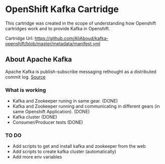 # OpenShift Kafka Cartridge
This cartridge was created in the scope of understanding how Openshift cartridges work and to provide Kafka in Openshift.

Cartridge Url: https://github.com/AliAboud/kafka-openshift/blob/master/metadata/manifest.yml

## About Apache Kafka
Apache Kafka is publish-subscribe messaging rethought as a distributed commit log. [Source](https://kafka.apache.org/)


### What is working
- Kafka and Zookeeper runing in same gear. (DONE)
- Kafka and Zookeeper running and communicating in different gears (in same Openshift Application).  (DONE)
- Kafka cluster (DONE)
- Consumer/Producer tests (DONE)

### TO DO
- Add scripts to get and install kafka and zookeeper from the web
- Add scripts to create kafka cluster (automatically)
- Add more env variables
